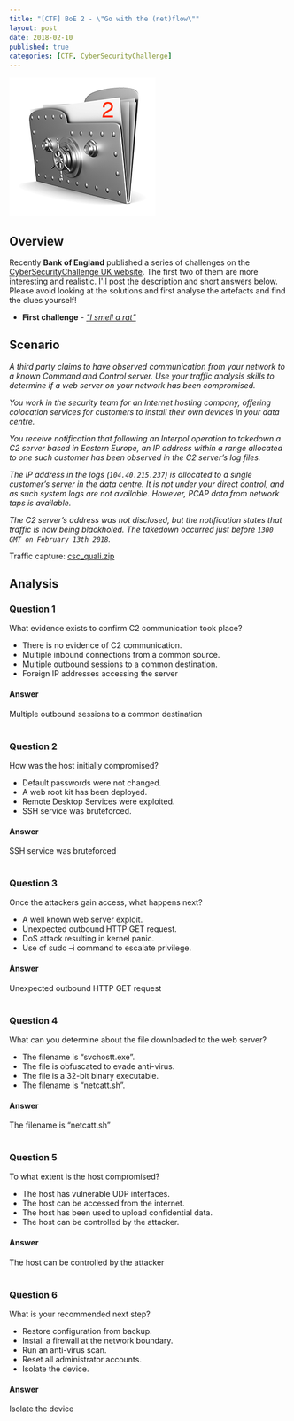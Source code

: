 ```yaml
---
title: "[CTF] BoE 2 - \"Go with the (net)flow\""
layout: post
date: 2018-02-10
published: true
categories: [CTF, CyberSecurityChallenge]
---
```


![Logo](/assets/images/vault2.png)

## Overview

Recently **Bank of England** published a series of challenges on the [CyberSecurityChallenge UK website](https://pod.cybersecuritychallenge.org.uk). The first two of them are more interesting and realistic. I'll post the description and short answers below. Please avoid looking at the solutions and first analyse the artefacts and find the clues yourself!

* **First challenge** -  [_"I smell a rat"_]()

## Scenario

_A third party claims to have observed communication from your network to a known Command and Control server. Use your traffic analysis skills to determine if a web server on your network has been compromised._

_You work in the security team for an Internet hosting company, offering colocation services for customers to install their own devices in your data centre._

_You receive notification that following an Interpol operation to takedown a C2 server based in Eastern Europe, an IP address within a range allocated to one such customer has been observed in the C2 server’s log files._

_The IP address in the logs (```104.40.215.237```) is allocated to a single customer’s server in the data centre. It is not under your direct control, and as such system logs are not available. However, PCAP data from network taps is available._

_The C2 server’s address was not disclosed, but the notification states that traffic is now being blackholed. The takedown occurred just before ```1300 GMT on February 13th 2018```._

Traffic capture: [csc_quali.zip](/assets/misc/csc_quali.zip)

## Analysis

### Question 1

What evidence exists to confirm C2 communication took place?

* There is no evidence of C2 communication.
* Multiple inbound connections from a common source.
* Multiple outbound sessions to a common destination.
* Foreign IP addresses accessing the server

#### Answer 

<div class="hint">
Multiple outbound sessions to a common destination 
</div>
<br>

### Question 2

How was the host initially compromised?

* Default passwords were not changed.
* A web root kit has been deployed.
* Remote Desktop Services were exploited.
* SSH service was bruteforced.

#### Answer 

<div class="hint">
SSH service was bruteforced 
</div>
<br>

### Question 3

Once the attackers gain access, what happens next?

* A well known web server exploit.
* Unexpected outbound HTTP GET request.
* DoS attack resulting in kernel panic.
* Use of sudo –i command to escalate privilege.

#### Answer 

<div class="hint">
Unexpected outbound HTTP GET request
</div>
<br>

### Question 4

What can you determine about the file downloaded to the web server?

* The filename is “svchostt.exe”.
* The file is obfuscated to evade anti-virus.
* The file is a 32-bit binary executable.
* The filename is “netcatt.sh”.

#### Answer 

<div class="hint">
The filename is “netcatt.sh”
</div>
<br>

### Question 5

To what extent is the host compromised?

* The host has vulnerable UDP interfaces.
* The host can be accessed from the internet.
* The host has been used to upload confidential data.
* The host can be controlled by the attacker.

#### Answer 

<div class="hint">
The host can be controlled by the attacker 
</div>
<br>

### Question 6

What is your recommended next step?

* Restore configuration from backup.
* Install a firewall at the network boundary.
* Run an anti-virus scan.
* Reset all administrator accounts.
* Isolate the device.

#### Answer 

<div class="hint">
Isolate the device 
</div>
<br>
